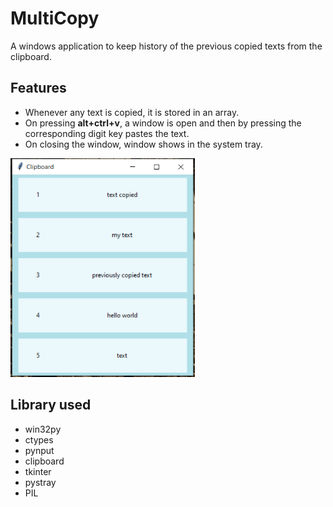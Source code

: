 # MultiCopy
A windows application to keep history of the previous copied texts from the clipboard.

## Features
* Whenever any text is copied, it is stored in an array.
* On pressing <b>alt+ctrl+v</b>, a window is open and then by pressing the corresponding digit key pastes the text.
* On closing the window, window shows in the system tray.

<img src="https://github.com/sawarni99/MultiCopy/blob/master/images/image1.PNG" height="350px"/>

## Library used
* win32py
* ctypes
* pynput
* clipboard
* tkinter
* pystray
* PIL
